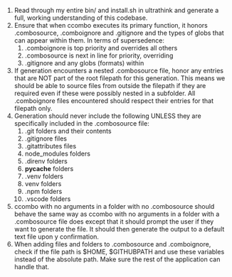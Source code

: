 1. Read through my entire bin/ and install.sh in ultrathink and generate a full, working understanding of this codebase.
2. Ensure that when ccombo executes its primary function, it honors .combosource, .comboignore and .gitignore and the types of globs that can appear within them. In terms of supersedence:
   1. .comboignore is top priority and overrides all others
   2. .combosource is next in line for priority, overriding
   3. .gitignore and any globs (formats) within
2. If generation encounters a nested .combosource file, honor any entries that are NOT part of the root filepath for this generation. This means we should be able to source files from outside the filepath if they are required even if these were possibly nested in a subfolder. All .comboignore files encountered should respect their entries for that filepath only.
3. Generation should never include the following UNLESS they are specifically included in the .combosource file:
   1. .git folders and their contents
   2. .gitignore files
   3. .gitattributes files
   4. node_modules folders
   5. .direnv folders
   6. __pycache__ folders
   7. .venv folders
   8. venv folders
   9. .npm folders
   10. .vscode folders
4. ccombo with no arguments in a folder with no .combosource should behave the same way as ccombo with no arguments in a folder with a .combosource file does except that it should prompt the user if they want to generate the file. It should then generate the output to a default text file upon y confirmation.
5. When adding files and folders to .combosource and .comboignore, check if the file path is $HOME, $GITHUBPATH and use these variables instead of the absolute path. Make sure the rest of the application can handle that.
